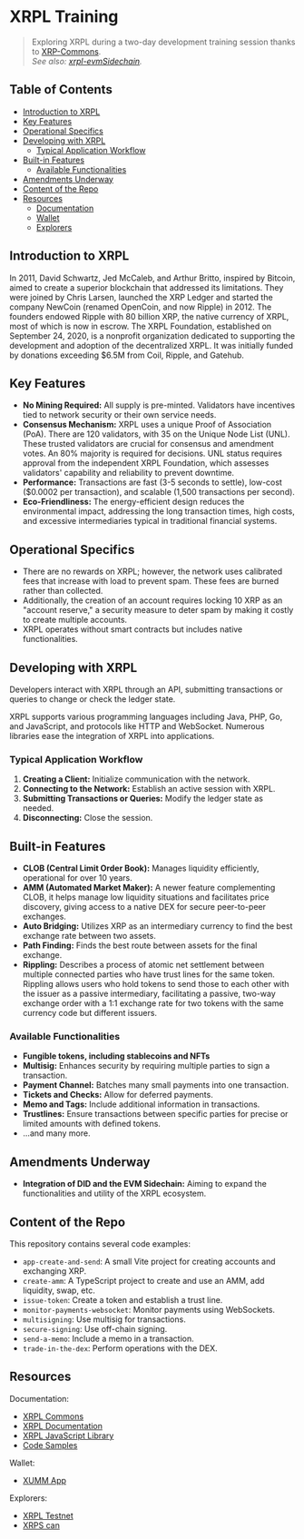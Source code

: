 # XRPL Training

> Exploring XRPL during a two-day development training session thanks to [XRP-Commons](https://www.xrpl-commons.org/).  
> _See also: [xrpl-evmSidechain](https://github.com/ibourn/xrpl-evmSidechain)._

## Table of Contents

- [Introduction to XRPL](#introduction-to-xrpl)
- [Key Features](#key-features)
- [Operational Specifics](#operational-specifics)
- [Developing with XRPL](#developing-with-xrpl)
  - [Typical Application Workflow](#typical-application-workflow)
- [Built-in Features](#built-in-features)
  - [Available Functionalities](#available-functionalities)
- [Amendments Underway](#amendments-underway)
- [Content of the Repo](#content-of-the-repo)
- [Resources](#resources)
  - [Documentation](#documentation)
  - [Wallet](#wallet)
  - [Explorers](#explorers)

## Introduction to XRPL

In 2011, David Schwartz, Jed McCaleb, and Arthur Britto, inspired by Bitcoin, aimed to create a superior blockchain that addressed its limitations. They were joined by Chris Larsen, launched the XRP Ledger and started the company NewCoin (renamed OpenCoin, and now Ripple) in 2012. The founders endowed Ripple with 80 billion XRP, the native currency of XRPL, most of which is now in escrow. The XRPL Foundation, established on September 24, 2020, is a nonprofit organization dedicated to supporting the development and adoption of the decentralized XRPL. It was initially funded by donations exceeding $6.5M from Coil, Ripple, and Gatehub.

## Key Features

- **No Mining Required:** All supply is pre-minted. Validators have incentives tied to network security or their own service needs.
- **Consensus Mechanism:** XRPL uses a unique Proof of Association (PoA). There are 120 validators, with 35 on the Unique Node List (UNL). These trusted validators are crucial for consensus and amendment votes. An 80% majority is required for decisions. UNL status requires approval from the independent XRPL Foundation, which assesses validators' capability and reliability to prevent downtime.
- **Performance:** Transactions are fast (3-5 seconds to settle), low-cost ($0.0002 per transaction), and scalable (1,500 transactions per second).
- **Eco-Friendliness:** The energy-efficient design reduces the environmental impact, addressing the long transaction times, high costs, and excessive intermediaries typical in traditional financial systems.

## Operational Specifics

- There are no rewards on XRPL; however, the network uses calibrated fees that increase with load to prevent spam. These fees are burned rather than collected.
- Additionally, the creation of an account requires locking 10 XRP as an "account reserve," a security measure to deter spam by making it costly to create multiple accounts.
- XRPL operates without smart contracts but includes native functionalities.

## Developing with XRPL

Developers interact with XRPL through an API, submitting transactions or queries to change or check the ledger state.

XRPL supports various programming languages including Java, PHP, Go, and JavaScript, and protocols like HTTP and WebSocket. Numerous libraries ease the integration of XRPL into applications.

### Typical Application Workflow

1. **Creating a Client:** Initialize communication with the network.
2. **Connecting to the Network:** Establish an active session with XRPL.
3. **Submitting Transactions or Queries:** Modify the ledger state as needed.
4. **Disconnecting:** Close the session.

## Built-in Features

- **CLOB (Central Limit Order Book):** Manages liquidity efficiently, operational for over 10 years.
- **AMM (Automated Market Maker):** A newer feature complementing CLOB, it helps manage low liquidity situations and facilitates price discovery, giving access to a native DEX for secure peer-to-peer exchanges.
- **Auto Bridging:** Utilizes XRP as an intermediary currency to find the best exchange rate between two assets.
- **Path Finding:** Finds the best route between assets for the final exchange.
- **Rippling:** Describes a process of atomic net settlement between multiple connected parties who have trust lines for the same token. Rippling allows users who hold tokens to send those to each other with the issuer as a passive intermediary, facilitating a passive, two-way exchange order with a 1:1 exchange rate for two tokens with the same currency code but different issuers.

### Available Functionalities

- **Fungible tokens, including stablecoins and NFTs**
- **Multisig:** Enhances security by requiring multiple parties to sign a transaction.
- **Payment Channel:** Batches many small payments into one transaction.
- **Tickets and Checks:** Allow for deferred payments.
- **Memo and Tags:** Include additional information in transactions.
- **Trustlines:** Ensure transactions between specific parties for precise or limited amounts with defined tokens.
- ...and many more.

## Amendments Underway

- **Integration of DID and the EVM Sidechain:** Aiming to expand the functionalities and utility of the XRPL ecosystem.

## Content of the Repo

This repository contains several code examples:

- `app-create-and-send`: A small Vite project for creating accounts and exchanging XRP.
- `create-amm`: A TypeScript project to create and use an AMM, add liquidity, swap, etc.
- `issue-token`: Create a token and establish a trust line.
- `monitor-payments-websocket`: Monitor payments using WebSockets.
- `multisigning`: Use multisig for transactions.
- `secure-signing`: Use off-chain signing.
- `send-a-memo`: Include a memo in a transaction.
- `trade-in-the-dex`: Perform operations with the DEX.

## Resources

Documentation:

- [XRPL Commons](https://www.xrpl-commons.org/)
- [XRPL Documentation](https://xrpl.org/docs/)
- [XRPL JavaScript Library](https://js.xrpl.org/)
- [Code Samples](https://xrpl.org/resources/code-samples#)

Wallet:

- [XUMM App](https://xumm.app/)

Explorers:

- [XRPL Testnet](https://testnet.xrpl.org/)
- [XRPS can](https://xrpscan.com/)
